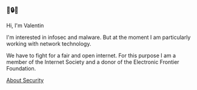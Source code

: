 <!--
Valentin Binotto
v434.org
-->
### 🙏🔒🍣

Hi, I'm Valentin 

I'm interested in infosec and malware. But at the moment I am particularly working with network technology.

We have to fight for a fair and open internet. For this purpose I am a member of the Internet Society and a donor of the Electronic Frontier Foundation.

[About Security](https://v434.net/.well-known/security.txt)
